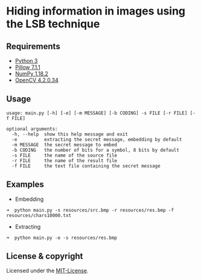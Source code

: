 # Hiding information in images using the LSB technique

## Requirements
- [Python 3](https://www.python.org/)
- [Pillow 7.1.1](https://pypi.org/project/Pillow/)
- [NumPy 1.18.2](https://pypi.org/project/numpy/)
- [OpenCV 4.2.0.34](https://pypi.org/project/opencv-python/)

## Usage 

    usage: main.py [-h] [-e] [-m MESSAGE] [-b CODING] -s FILE [-r FILE] [-f FILE]

```
optional arguments:
  -h, --help  show this help message and exit
  -e          extracting the secret message, embedding by default
  -m MESSAGE  the secret message to embed
  -b CODING   the number of bits for a symbol, 8 bits by default
  -s FILE     the name of the source file
  -r FILE     the name of the result file
  -f FILE     the text file containing the secret message
```

## Examples
- Embedding
```
➜  python main.py -s resources/src.bmp -r resources/res.bmp -f resources/chars10000.txt
```
- Extracting
```
➜  python main.py -e -s resources/res.bmp
```

## License & copyright
Licensed under the [MIT-License](LICENSE.md).